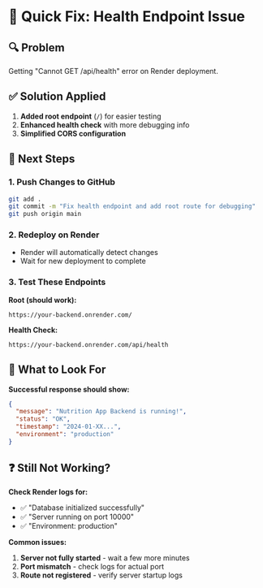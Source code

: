 # 🚨 Quick Fix: Health Endpoint Issue

## 🔍 **Problem**
Getting "Cannot GET /api/health" error on Render deployment.

## ✅ **Solution Applied**
1. **Added root endpoint** (`/`) for easier testing
2. **Enhanced health check** with more debugging info
3. **Simplified CORS configuration**

## 🚀 **Next Steps**

### **1. Push Changes to GitHub**
```bash
git add .
git commit -m "Fix health endpoint and add root route for debugging"
git push origin main
```

### **2. Redeploy on Render**
- Render will automatically detect changes
- Wait for new deployment to complete

### **3. Test These Endpoints**
**Root (should work):**
```
https://your-backend.onrender.com/
```

**Health Check:**
```
https://your-backend.onrender.com/api/health
```

## 🔧 **What to Look For**

**Successful response should show:**
```json
{
  "message": "Nutrition App Backend is running!",
  "status": "OK",
  "timestamp": "2024-01-XX...",
  "environment": "production"
}
```

## ❓ **Still Not Working?**

**Check Render logs for:**
- ✅ "Database initialized successfully"
- ✅ "Server running on port 10000"
- ✅ "Environment: production"

**Common issues:**
1. **Server not fully started** - wait a few more minutes
2. **Port mismatch** - check logs for actual port
3. **Route not registered** - verify server startup logs











